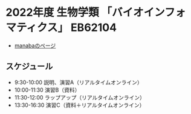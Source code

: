 # 2022年度 生物学類 「バイオインフォマティクス」 EB62104

* [manabaのページ](https://manaba.tsukuba.ac.jp/ct/course_2438996)

## スケジュール

- 9:30-10:00 説明、演習A（リアルタイムオンライン）
- 10:00-11:30 演習B（資料）
- 11:30-12:00 ラップアップ（リアルタイムオンライン）
- 13:30-16:30 演習C（資料＋リアルタイムオンライン）
